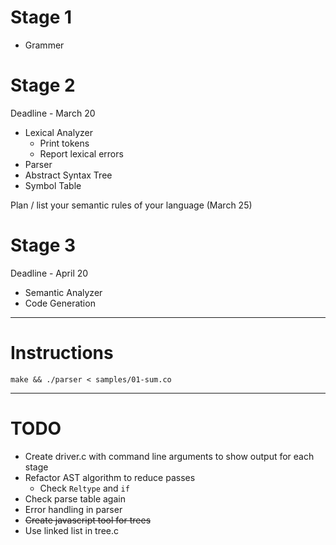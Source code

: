Stage 1
========

- Grammer

Stage 2 
========
Deadline - March 20

- Lexical Analyzer
	- Print tokens
	- Report lexical errors
- Parser
- Abstract Syntax Tree
- Symbol Table

Plan / list your semantic rules of your language (March 25)

Stage 3 
========
Deadline - April 20

- Semantic Analyzer
- Code Generation

----

Instructions
=============

	make && ./parser < samples/01-sum.co

---

TODO
=====

- Create driver.c with command line arguments to show output for each stage
- Refactor AST algorithm to reduce passes
	- Check `Reltype` and `if`
- Check parse table again
- Error handling in parser
- ~~Create javascript tool for trees~~
- Use linked list in tree.c